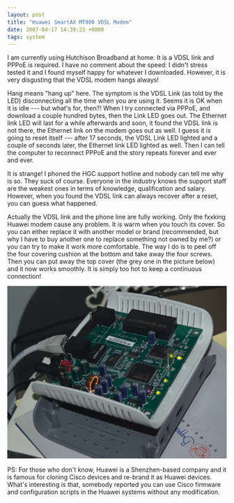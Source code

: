 ```yaml
---
layout: post
title: "Huawei SmartAX MT900 VDSL Modem"
date: 2007-04-17 14:39:23 +0800
tags: system
---
```


I am currently using Hutchison Broadband at home. It is a VDSL link and PPPoE is required. I have no comment about the speed: I didn't stress tested it and I found myself happy for whatever I downloaded. However, it is very disgusting that the VDSL modem hangs always!

Hang means "hang up" here. The symptom is the VDSL Link (as told by the LED) disconnecting all the time when you are using it. Seems it is OK when it is idle --- but what's for, then?! When I try connected via PPPoE, and download a couple hundred bytes, then the Link LED goes out. The Ethernet link LED will last for a while afterwards and soon, it found the VDSL link is not there, the Ethernet link on the modem goes out as well. I guess it is going to reset itself --- after 17 seconds, the VDSL Link LED lighted and a couple of seconds later, the Ethernet link LED lighted as well. Then I can tell the computer to reconnect PPPoE and the story repeats forever and ever and ever.

It is strange! I phoned the HGC support hotline and nobody can tell me why is so. They suck of course. Everyone in the industry knows the support staff are the weakest ones in terms of knowledge, qualification and salary. However, when you found the VDSL link can always recover after a reset, you can guess what happened.

Actually the VDSL link and the phone line are fully working. Only the fxxking Huawei modem cause any problem. It is warm when you touch its cover. So you can either replace it with another model or brand (recommended, but why I have to buy another one to replace something not owned by me?) or you can try to make it work more comfortable. The way I do is to peel off the four covering cushion at the bottom and take away the four screws. Then you can put away the top cover (the grey one in the picture below) and it now works smoothly. It is simply too hot to keep a continuous connection!

![huawei](/img/huawei.jpg)

PS: For those who don't know, Huawei is a Shenzhen-based company and it is famous for cloning Cisco devices and re-brand it as Huawei devices. What's interesting is that, somebody reported you can use Cisco firmware and configuration scripts in the Huawei systems without any modification.
